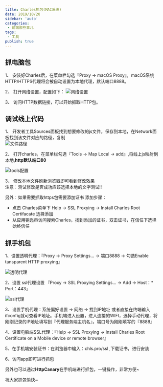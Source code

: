 ```yaml
--- 
title: Charles抓包(MAC系统)
date: 2019/10/20
sidebar: 'auto'
categories: 
 - 前端那些事儿
tags: 
 - 工具
publish: true
---
```

## 抓电脑包

1、 安装好Charles后，在菜单栏勾选『Proxy -> macOS Proxy』，macOS系统HTTP/HTTPS代理将会被自动设置为本地代理，默认端口8888。

2、 打开网络设置，配置如下：
![网络设置](https://tva1.sinaimg.cn/large/006y8mN6ly1g7u8yaasjwj30l00hqaei.jpg)

3、 访问HTTP数据链接，可以开始抓取HTTP包。

## 调试线上代码

1、 开发者工具Sources面板找到想要修改的js文件，保存到本地，在Network面板找到该文件对应的路径，复制  
![文件路径](https://tva1.sinaimg.cn/large/006y8mN6ly1g7u93nwcn0j30hw04paai.jpg)

2、 打开charles，在菜单栏勾选『Tools -> Map Local -> add』,将线上js映射到本地,**http默认端口80**

![tools配置](https://tva1.sinaimg.cn/large/006y8mN6ly1g7u9caog3gj30qe0nsq5b.jpg)

3、 修改本地文件刷新浏览器即可看到修改效果  
注意：测试修改是否成功应该选择本地的文字测试!!

另外：如果需要抓取https包需要添加证书
添加步骤：

- 点击 Charles菜单下 Help -> SSL Proxying -> Install Charles Root Certifacate 选择添加
- 从应用钥匙串访问搜索Charles，找到添加的证书，双击证书，在信任下选择始终信任

## 抓手机包

1、设置透明代理：『Proxy -> Proxy Settings... -> 端口8888 -> 勾选Enable tansparent HTTP proxying』

![透明代理](https://tva1.sinaimg.cn/large/006tNbRwgy1gapfi6hu09j30wu0s4goi.jpg)

2、设置 ssl代理设置 『Proxy ->  SSL Proxying Settings... -> Add -> Host：*  Port：443』

![ssl代理](https://tva1.sinaimg.cn/large/006tNbRwgy1gavaqtfp9jj31ea0u07wh.jpg)

3、设置手机代理：系统偏好设置 -> 网络 -> 找到IP地址  或者直接在终端输入ifconfig就可查看IP地址。手机端进入设置，进入连接的WIFI，选择手动代理，将刚刚记录的IP地址填写到『代理服务端主机名』，端口号为刚刚填写的『8888』

4、设置电脑端SSL代理：『Help -> SSL Proxying -> Install Charles Root Certificate on a Mobile device or remote browser』

5、在手机端安装证书：在浏览器中输入：chls.pro/ssl ,下载证书，进行安装

6、访问app即可进行抓包

另外也可以通过**HttpCanary**在手机端进行抓包，一键操作，非常方便~

祝大家抓包愉快~
